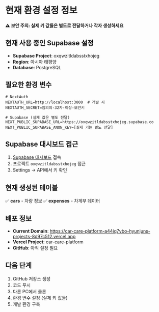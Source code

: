 # 현재 환경 설정 정보

**⚠️ 보안 주의: 실제 키 값들은 별도로 전달하거나 각자 생성하세요**

## 현재 사용 중인 Supabase 설정

- **Supabase Project**: oxqwzitldabsstxhojeg
- **Region**: 아시아 태평양
- **Database**: PostgreSQL

## 필요한 환경 변수

```env
# NextAuth
NEXTAUTH_URL=http://localhost:3000  # 개발 시
NEXTAUTH_SECRET=임의의-32자-이상-보안키

# Supabase (실제 값은 별도 전달)
NEXT_PUBLIC_SUPABASE_URL=https://oxqwzitldabsstxhojeg.supabase.co
NEXT_PUBLIC_SUPABASE_ANON_KEY=[실제 키는 별도 전달]
```

## Supabase 대시보드 접근

1. [Supabase 대시보드](https://supabase.com/dashboard) 접속
2. 프로젝트 `oxqwzitldabsstxhojeg` 접근
3. Settings → API에서 키 확인

## 현재 생성된 테이블

✅ **cars** - 차량 정보
✅ **expenses** - 차계부 데이터

## 배포 정보

- **Current Domain**: https://car-care-platform-a44iq7vbo-hyunjuns-projects-8d97c512.vercel.app
- **Vercel Project**: car-care-platform
- **GitHub**: 아직 설정 필요

## 다음 단계

1. GitHub 저장소 생성
2. 코드 푸시
3. 다른 PC에서 클론
4. 환경 변수 설정 (실제 키 값들)
5. 개발 환경 구축